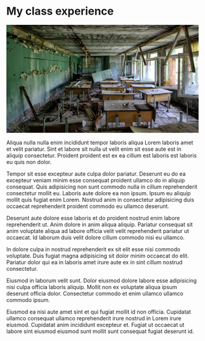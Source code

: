 # My class experience

![Classroom](i02.jpg)

Aliqua nulla nulla enim incididunt tempor laboris aliqua Lorem laboris amet et velit pariatur. Sint et labore sit nulla ut velit enim sit esse aute est in aliquip consectetur. Proident proident est ex ea cillum est laboris est laboris eu quis non dolor.

Tempor sit esse excepteur aute culpa dolor pariatur. Deserunt eu do ea excepteur veniam minim esse consequat proident ullamco do in aliquip consequat. Quis adipisicing non sunt commodo nulla in cillum reprehenderit consectetur mollit eu. Laboris aute dolore ea non ipsum. Ipsum eu aliquip mollit quis fugiat enim Lorem. Nostrud anim in consectetur adipisicing duis occaecat reprehenderit proident commodo eu ullamco deserunt.

Deserunt aute dolore esse laboris et do proident nostrud enim labore reprehenderit ut. Anim dolore in anim aliqua aliquip. Pariatur consequat sit anim voluptate aliqua ad labore officia velit velit reprehenderit pariatur ut occaecat. Id laborum duis velit dolore cillum commodo nisi eu ullamco.

In dolore culpa in nostrud reprehenderit ex sit elit esse nisi commodo voluptate. Duis fugiat magna adipisicing sit dolor minim occaecat do elit. Pariatur dolor qui ea in laboris amet irure aute ex in sint cillum nostrud consectetur.

Eiusmod in laborum velit sunt. Dolor eiusmod dolore labore esse adipisicing nisi culpa officia laboris aliquip. Mollit non ex voluptate aliqua ipsum deserunt officia dolor. Consectetur commodo et enim ullamco ullamco commodo ipsum.

Eiusmod ea nisi aute amet sint et qui fugiat mollit id non officia. Cupidatat ullamco consequat ullamco reprehenderit irure nostrud in Lorem irure eiusmod. Cupidatat anim incididunt excepteur et. Fugiat ut occaecat ut labore sint eiusmod eiusmod sunt mollit sunt consequat fugiat deserunt id.
